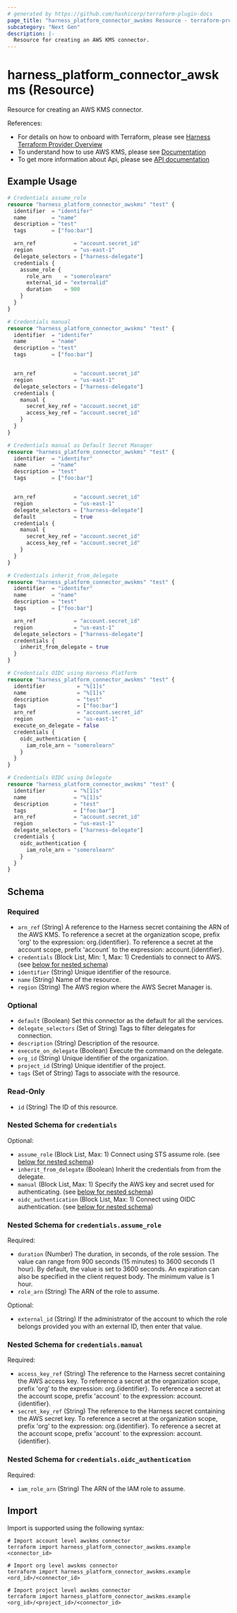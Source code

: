 ```yaml
---
# generated by https://github.com/hashicorp/terraform-plugin-docs
page_title: "harness_platform_connector_awskms Resource - terraform-provider-harness"
subcategory: "Next Gen"
description: |-
  Resource for creating an AWS KMS connector.
---
```


# harness_platform_connector_awskms (Resource)

Resource for creating an AWS KMS connector.

References:
- For details on how to onboard with Terraform, please see [Harness Terraform Provider Overview](https://developer.harness.io/docs/platform/automation/terraform/harness-terraform-provider-overview/)
- To understand how to use AWS KMS, please see [Documentation](https://developer.harness.io/docs/platform/secrets/secrets-management/add-an-aws-kms-secrets-manager)
- To get more information about Api, please see [API documentation](https://apidocs.harness.io/tag/Connectors)

## Example Usage

```terraform
# Credentials assume_role
resource "harness_platform_connector_awskms" "test" {
  identifier  = "identifer"
  name        = "name"
  description = "test"
  tags        = ["foo:bar"]

  arn_ref            = "account.secret_id"
  region             = "us-east-1"
  delegate_selectors = ["harness-delegate"]
  credentials {
    assume_role {
      role_arn    = "somerolearn"
      external_id = "externalid"
      duration    = 900
    }
  }
}

# Credentials manual
resource "harness_platform_connector_awskms" "test" {
  identifier  = "identifer"
  name        = "name"
  description = "test"
  tags        = ["foo:bar"]


  arn_ref            = "account.secret_id"
  region             = "us-east-1"
  delegate_selectors = ["harness-delegate"]
  credentials {
    manual {
      secret_key_ref = "account.secret_id"
      access_key_ref = "account.secret_id"
    }
  }
}

# Credentials manual as Default Secret Manager
resource "harness_platform_connector_awskms" "test" {
  identifier  = "identifer"
  name        = "name"
  description = "test"
  tags        = ["foo:bar"]


  arn_ref            = "account.secret_id"
  region             = "us-east-1"
  delegate_selectors = ["harness-delegate"]
  default            = true
  credentials {
    manual {
      secret_key_ref = "account.secret_id"
      access_key_ref = "account.secret_id"
    }
  }
}

# Credentials inherit_from_delegate
resource "harness_platform_connector_awskms" "test" {
  identifier  = "identifer"
  name        = "name"
  description = "test"
  tags        = ["foo:bar"]

  arn_ref            = "account.secret_id"
  region             = "us-east-1"
  delegate_selectors = ["harness-delegate"]
  credentials {
    inherit_from_delegate = true
  }
}

# Credentials OIDC using Harness Platform
resource "harness_platform_connector_awskms" "test" {
  identifier          = "%[1]s"
  name                = "%[1]s"
  description         = "test"
  tags                = ["foo:bar"]
  arn_ref             = "account.secret_id"
  region              = "us-east-1"
  execute_on_delegate = false
  credentials {
    oidc_authentication {
      iam_role_arn = "somerolearn"
    }
  }
}

# Credentials OIDC using Delegate
resource "harness_platform_connector_awskms" "test" {
  identifier         = "%[1]s"
  name               = "%[1]s"
  description        = "test"
  tags               = ["foo:bar"]
  arn_ref            = "account.secret_id"
  region             = "us-east-1"
  delegate_selectors = ["harness-delegate"]
  credentials {
    oidc_authentication {
      iam_role_arn = "somerolearn"
    }
  }
}
```

<!-- schema generated by tfplugindocs -->
## Schema

### Required

- `arn_ref` (String) A reference to the Harness secret containing the ARN of the AWS KMS. To reference a secret at the organization scope, prefix 'org' to the expression: org.{identifier}. To reference a secret at the account scope, prefix 'account` to the expression: account.{identifier}.
- `credentials` (Block List, Min: 1, Max: 1) Credentials to connect to AWS. (see [below for nested schema](#nestedblock--credentials))
- `identifier` (String) Unique identifier of the resource.
- `name` (String) Name of the resource.
- `region` (String) The AWS region where the AWS Secret Manager is.

### Optional

- `default` (Boolean) Set this connector as the default for all the services.
- `delegate_selectors` (Set of String) Tags to filter delegates for connection.
- `description` (String) Description of the resource.
- `execute_on_delegate` (Boolean) Execute the command on the delegate.
- `org_id` (String) Unique identifier of the organization.
- `project_id` (String) Unique identifier of the project.
- `tags` (Set of String) Tags to associate with the resource.

### Read-Only

- `id` (String) The ID of this resource.

<a id="nestedblock--credentials"></a>
### Nested Schema for `credentials`

Optional:

- `assume_role` (Block List, Max: 1) Connect using STS assume role. (see [below for nested schema](#nestedblock--credentials--assume_role))
- `inherit_from_delegate` (Boolean) Inherit the credentials from from the delegate.
- `manual` (Block List, Max: 1) Specify the AWS key and secret used for authenticating. (see [below for nested schema](#nestedblock--credentials--manual))
- `oidc_authentication` (Block List, Max: 1) Connect using OIDC authentication. (see [below for nested schema](#nestedblock--credentials--oidc_authentication))

<a id="nestedblock--credentials--assume_role"></a>
### Nested Schema for `credentials.assume_role`

Required:

- `duration` (Number) The duration, in seconds, of the role session. The value can range from 900 seconds (15 minutes) to 3600 seconds (1 hour). By default, the value is set to 3600 seconds. An expiration can also be specified in the client request body. The minimum value is 1 hour.
- `role_arn` (String) The ARN of the role to assume.

Optional:

- `external_id` (String) If the administrator of the account to which the role belongs provided you with an external ID, then enter that value.


<a id="nestedblock--credentials--manual"></a>
### Nested Schema for `credentials.manual`

Required:

- `access_key_ref` (String) The reference to the Harness secret containing the AWS access key. To reference a secret at the organization scope, prefix 'org' to the expression: org.{identifier}. To reference a secret at the account scope, prefix 'account` to the expression: account.{identifier}.
- `secret_key_ref` (String) The reference to the Harness secret containing the AWS secret key. To reference a secret at the organization scope, prefix 'org' to the expression: org.{identifier}. To reference a secret at the account scope, prefix 'account` to the expression: account.{identifier}.


<a id="nestedblock--credentials--oidc_authentication"></a>
### Nested Schema for `credentials.oidc_authentication`

Required:

- `iam_role_arn` (String) The ARN of the IAM role to assume.

## Import

Import is supported using the following syntax:

```shell
# Import account level awskms connector 
terraform import harness_platform_connector_awskms.example <connector_id>

# Import org level awskms connector 
terraform import harness_platform_connector_awskms.example <ord_id>/<connector_id>

# Import project level awskms connector 
terraform import harness_platform_connector_awskms.example <org_id>/<project_id>/<connector_id>
```
